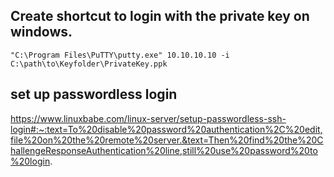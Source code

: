 
## Create shortcut to login with the private key on windows.

  `"C:\Program Files\PuTTY\putty.exe" 10.10.10.10 -i C:\path\to\Keyfolder\PrivateKey.ppk `
  
## set up passwordless login

https://www.linuxbabe.com/linux-server/setup-passwordless-ssh-login#:~:text=To%20disable%20password%20authentication%2C%20edit,file%20on%20the%20remote%20server.&text=Then%20find%20the%20ChallengeResponseAuthentication%20line,still%20use%20password%20to%20login.
